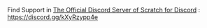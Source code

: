 Find Support in [The Official Discord Server of Scratch for Discord](https://discord.gg/kXyRzypp4e) : https://discord.gg/kXyRzypp4e
